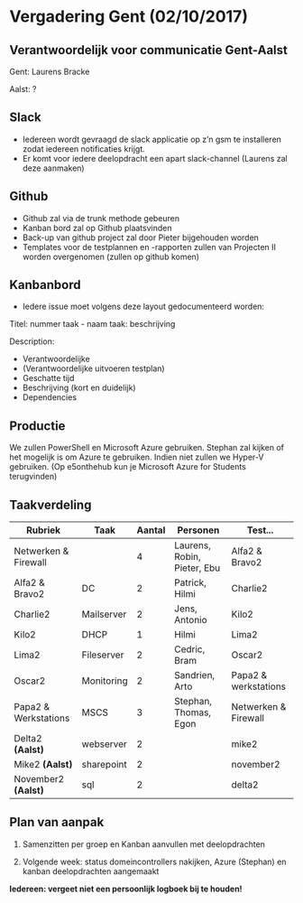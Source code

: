 # Vergadering Gent (02/10/2017)

## Verantwoordelijk voor communicatie Gent-Aalst

Gent: Laurens Bracke

Aalst: ?

## Slack

- Iedereen wordt gevraagd de slack applicatie op z’n gsm te installeren zodat iedereen notificaties krijgt.
- Er komt voor iedere deelopdracht een apart slack-channel (Laurens zal deze aanmaken)

## Github

- Github zal via de trunk methode gebeuren
- Kanban bord zal op Github plaatsvinden
- Back-up van github project zal door Pieter bijgehouden worden
- Templates voor de testplannen en -rapporten zullen van Projecten II worden overgenomen (zullen op github komen)

## Kanbanbord

- Iedere issue moet volgens deze layout gedocumenteerd worden:

Titel:  nummer taak - naam taak: beschrijving

Description:
- Verantwoordelijke
- (Verantwoordelijke uitvoeren testplan)
- Geschatte tijd
- Beschrijving (kort en duidelijk)
- Dependencies


## Productie

We zullen PowerShell en Microsoft Azure gebruiken. Stephan zal kijken of het mogelijk is om Azure te gebruiken. Indien niet zullen we Hyper-V gebruiken.
(Op e5onthehub kun je Microsoft Azure for Students terugvinden)

## Taakverdeling

| Rubriek | Taak | Aantal | Personen | Test... |
| --- | --- | --- | --- | --- | 
| Netwerken & Firewall |  | 4 | Laurens, Robin, Pieter, Ebu | Alfa2 & Bravo2 |
| Alfa2 & Bravo2 | DC | 2 | Patrick, Hilmi | Charlie2 |
| Charlie2 | Mailserver | 2 | Jens, Antonio | Kilo2 |
| Kilo2 | DHCP | 1 | Hilmi | Lima2 |
| Lima2 | Fileserver | 2 | Cedric, Bram | Oscar2 |
| Oscar2 | Monitoring | 2 | Sandrien, Arto | Papa2 & werkstations |
| Papa2 & Werkstations | MSCS | 3 | Stephan, Thomas, Egon | Netwerken & Firewall |
| Delta2 **(Aalst)** | webserver | 2 | | mike2 |
| Mike2 **(Aalst)** | sharepoint | 2 | | november2 |
| November2 **(Aalst)** | sql | 2 | | delta2 |

## Plan van aanpak 

1. Samenzitten per groep en Kanban aanvullen met deelopdrachten

2. Volgende week: status domeincontrollers nakijken, Azure (Stephan) en kanban deelopdrachten aangemaakt

**Iedereen: vergeet niet een persoonlijk logboek bij te houden!**
